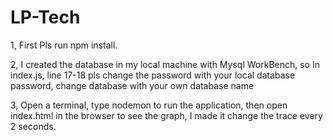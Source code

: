 # LP-Tech
1, First Pls run npm install.

2, I created the database in my local machine with Mysql WorkBench, so In index.js, line 17-18 pls change the password with your local database password, change database with your own database name

3, Open a terminal, type nodemon to run the application, then open index.html in the browser to see the graph, I made it change the trace every 2 seconds.
